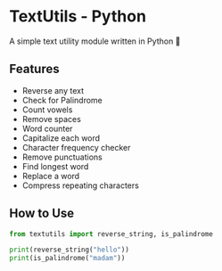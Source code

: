 # TextUtils - Python

A simple text utility module written in Python 🚀

## Features
- Reverse any text
- Check for Palindrome
- Count vowels
- Remove spaces
- Word counter
- Capitalize each word
- Character frequency checker
- Remove punctuations
- Find longest word
- Replace a word
- Compress repeating characters

## How to Use
```python
from textutils import reverse_string, is_palindrome

print(reverse_string("hello"))
print(is_palindrome("madam"))
